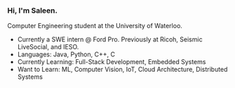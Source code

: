 ### Hi, I'm Saleen.

Computer Engineering student at the University of Waterloo.

- Currently a SWE intern @ Ford Pro. Previously at Ricoh, Seismic LiveSocial, and IESO.
- Languages: Java, Python, C++, C
- Currently Learning: Full-Stack Development, Embedded Systems
- Want to Learn: ML, Computer Vision, IoT, Cloud Architecture, Distributed Systems
